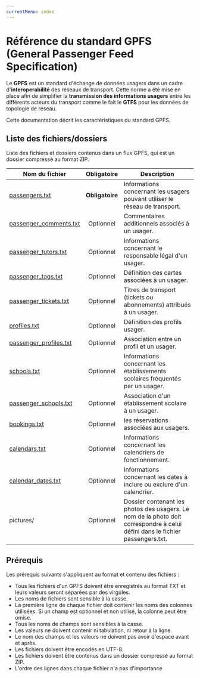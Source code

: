 ```yaml
---
currentMenu: index
---
```


# Référence du standard GPFS (General Passenger Feed Specification)

Le **GPFS** est un standard d'échange de données usagers dans un cadre d'**interoperabilité** des réseaux de transport.
Cette norme a été mise en place afin de simplifier la **transmission des informations usagers** entre les différents acteurs du transport comme le fait le **GTFS** pour les données de topologie de réseau.

Cette documentation décrit les caractéristiques du standard GPFS.

## Liste des fichiers/dossiers

Liste des fichiers et dossiers contenus dans un flux GPFS, qui est un dossier compressé au format ZIP.

| Nom du fichier                                        | Obligatoire     | Description  |
|-------------------------------------------------------|:---------------:|--------------|
| [passengers.txt](passengers.txt.html)                 | **Obligatoire** | Informations concernant les usagers pouvant utiliser le réseau de transport. |
| [passenger_comments.txt](passenger_comments.txt.html) | Optionnel       | Commentaires additionnels associés à un usager. |
| [passenger_tutors.txt](passenger_tutors.txt.html)     | Optionnel       | Informations concernant le responsable légal d'un usager. |
| [passenger_tags.txt](passenger_tags.txt.html)         | Optionnel       | Définition des cartes associées à un usager.
| [passenger_tickets.txt](passenger_tickets.txt.html)   | Optionnel       | Titres de transport (tickets ou abonnements) attribués à un usager. |
| [profiles.txt](profiles.txt.html)                     | Optionnel       | Définition des profils usager. |
| [passenger_profiles.txt](passenger_profiles.txt.html) | Optionnel       | Association entre un profil et un usager. |
| [schools.txt](schools.txt.html)                       | Optionnel       | Informations concernant les établissements scolaires fréquentés par un usager. |
| [passenger_schools.txt](passenger_schools.txt.html)   | Optionnel       | Association d'un établissement scolaire à un usager.  |
| [bookings.txt](bookings.txt.html)                     | Optionnel       | les réservations associées aux usagers.|
| [calendars.txt](calendars.txt.html)                   | Optionnel       | Informations concernant les calendriers de fonctionnement.|
| [calendar_dates.txt](calendar_dates.txt.html)         | Optionnel       | Informations concernant les dates à inclure ou exclure d'un calendrier.|
| pictures/                                             | Optionnel       | Dossier contenant les photos des usagers. Le nom de la photo doit correspondre à celui défini dans le fichier passengers.txt. |

## Prérequis

Les prérequis suivants s'appliquent au format et contenu des fichiers :

* Tous les fichiers d'un GPFS doivent être enregistrés au format TXT et leurs valeurs seront séparées par des virgules.
* Les noms de fichiers sont sensible à la casse.
* La première ligne de chaque fichier doit contenir les noms des colonnes utilisées. Si un champ est optionnel et non utilisé, la colonne peut être omise.
* Tous les noms de champs sont sensibles à la casse.
* Les valeurs ne doivent contenir ni tabulation, ni retour à la ligne.
* Le nom des champs et les valeurs ne doivent pas avoir d'espace avant et après.
* Les fichiers doivent être encodés en UTF-8.
* Les fichiers doivent être contenus dans un dossier compressé au format ZIP.
* L'ordre des lignes dans chaque fichier n'a pas d'importance
